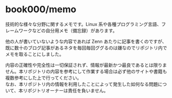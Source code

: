 # book000/memo

技術的な様々な分野に関するメモです。Linux 系や各種プログラミング言語、フレームワークなどの自分用メモ（備忘録）があります。

他の人が書いていないような内容であれば Zenn あたりに記事を書くのですが、既に数十のブログ記事があるネタを毎回毎回ググるのは嫌なのでリポジトリ内でメモを取ることにしました。

内容の正確性や完全性は一切保証されず、情報が最新かつ最良であるとは限りません。本リポジトリの内容を参考にして作業する場合は必ず他のサイトや書籍も複数参考にした上で行ってください。  
なお、本リポジトリ内の情報を利用したことによって発生した如何なる問題について、本リポジトリオーナーは責任を負いません。
